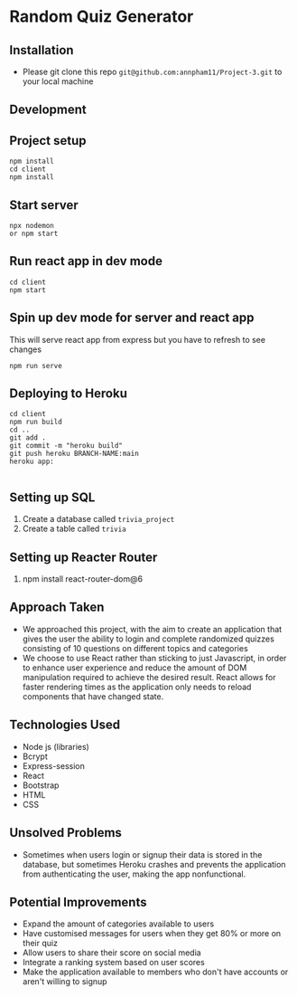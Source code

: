 # Random Quiz Generator

## Installation
- Please git clone this repo `git@github.com:annpham11/Project-3.git` to your local machine

## Development
## Project setup
```
npm install
cd client
npm install
```
## Start server
```
npx nodemon
or npm start
```
## Run react app in dev mode
```
cd client
npm start
```
## Spin up dev mode for server and react app
This will serve react app from express but you have to refresh to see changes
```
npm run serve
```
## Deploying to Heroku
```
cd client
npm run build
cd ..
git add .
git commit -m "heroku build"
git push heroku BRANCH-NAME:main
heroku app: 


```
## Setting up SQL
1. Create a database called `trivia_project`
2. Create a table called `trivia`

## Setting up Reacter Router 
1. npm install react-router-dom@6 

## Approach Taken
- We approached this project, with the aim to create an application that gives the user the ability to login  and complete randomized quizzes consisting of 10 questions on different topics and categories
- We choose to use React rather than sticking to just Javascript, in order to enhance user experience and reduce the amount of DOM manipulation required to achieve the desired result. React allows for faster rendering times as the application only needs to reload components that have changed state.

## Technologies Used
- Node js (libraries)
- Bcrypt
- Express-session
- React
- Bootstrap
- HTML
- CSS

## Unsolved Problems
- Sometimes when users login or signup their data is stored in the database, but sometimes Heroku crashes and prevents the application from authenticating the user, making the app nonfunctional.

## Potential Improvements
- Expand the amount of categories available to users
- Have customised messages for users when they get 80% or more on their quiz
- Allow users to share their score on social media
- Integrate a ranking system based on user scores
- Make the application available to members who don't have accounts or aren't willing to signup